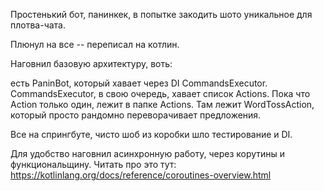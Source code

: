 Простенький бот, панинкек, в попытке закодить шото уникальное для плотва-чата.

Плюнул на все -- переписал на котлин.

Наговнил базовую архитектуру, воть:

есть PaninBot, который хавает через DI CommandsExecutor.
CommandsExecutor, в свою очередь, хавает список Actions.
Пока что Action только один, лежит в папке Actions.
Там лежит WordTossAction, который просто рандомно переворачивает предложения.

Все на спрингбуте, чисто шоб из коробки шло тестирование и DI.

Для удобство наговнил асинхронную работу, через корутины и функциональщину.
Читать про это тут: https://kotlinlang.org/docs/reference/coroutines-overview.html
